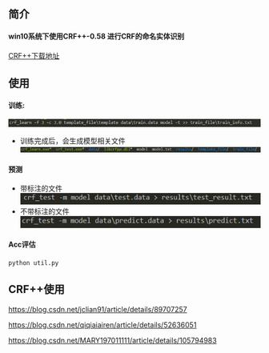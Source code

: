 ## 简介
#### win10系统下使用CRF++-0.58 进行CRF的命名实体识别  
[CRF++下载地址](http://taku910.github.io/crfpp/#windows)

## 使用

#### 训练:  
![Model_Train](img/train.png)

- 训练完成后，会生成模型相关文件  
![Model_Display](img/display.png)

####  预测  
- 带标注的文件
![Model_Predict](img/test.png)
- 不带标注的文件
![Model_Predict](img/predict.png)

#### Acc评估
```
python util.py
```

## CRF++使用

https://blog.csdn.net/jclian91/article/details/89707257

https://blog.csdn.net/qiqiaiairen/article/details/52636051

https://blog.csdn.net/MARY197011111/article/details/105794983
